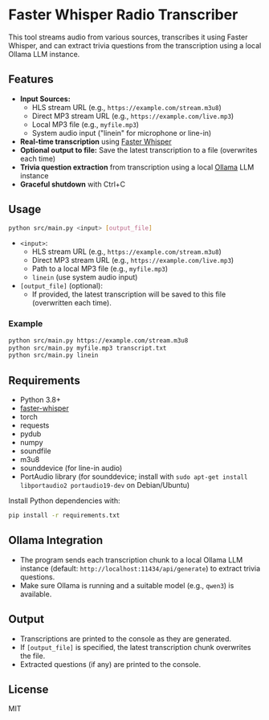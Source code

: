 # Faster Whisper Radio Transcriber

This tool streams audio from various sources, transcribes it using Faster Whisper, and can extract trivia questions from the transcription using a local Ollama LLM instance.

## Features

- **Input Sources:**
  - HLS stream URL (e.g., `https://example.com/stream.m3u8`)
  - Direct MP3 stream URL (e.g., `https://example.com/live.mp3`)
  - Local MP3 file (e.g., `myfile.mp3`)
  - System audio input ("linein" for microphone or line-in)
- **Real-time transcription** using [Faster Whisper](https://github.com/SYSTRAN/faster-whisper)
- **Optional output to file:** Save the latest transcription to a file (overwrites each time)
- **Trivia question extraction** from transcription using a local [Ollama](https://ollama.com/) LLM instance
- **Graceful shutdown** with Ctrl+C

## Usage

```bash
python src/main.py <input> [output_file]
```

- `<input>`:  
  - HLS stream URL (e.g., `https://example.com/stream.m3u8`)
  - Direct MP3 stream URL (e.g., `https://example.com/live.mp3`)
  - Path to a local MP3 file (e.g., `myfile.mp3`)
  - `linein` (use system audio input)
- `[output_file]` (optional):  
  - If provided, the latest transcription will be saved to this file (overwritten each time).

### Example

```bash
python src/main.py https://example.com/stream.m3u8
python src/main.py myfile.mp3 transcript.txt
python src/main.py linein
```

## Requirements

- Python 3.8+
- [faster-whisper](https://github.com/SYSTRAN/faster-whisper)
- torch
- requests
- pydub
- numpy
- soundfile
- m3u8
- sounddevice (for line-in audio)
- PortAudio library (for sounddevice; install with `sudo apt-get install libportaudio2 portaudio19-dev` on Debian/Ubuntu)

Install Python dependencies with:

```bash
pip install -r requirements.txt
```

## Ollama Integration

- The program sends each transcription chunk to a local Ollama LLM instance (default: `http://localhost:11434/api/generate`) to extract trivia questions.
- Make sure Ollama is running and a suitable model (e.g., `qwen3`) is available.

## Output

- Transcriptions are printed to the console as they are generated.
- If `[output_file]` is specified, the latest transcription chunk overwrites the file.
- Extracted questions (if any) are printed to the console.

## License

MIT